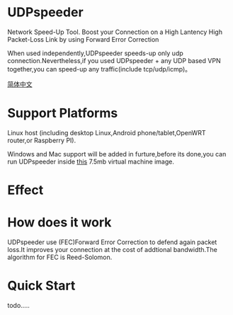 # UDPspeeder
Network Speed-Up Tool. Boost your Connection on a High Lantency High Packet-Loss Link by using Forward Error Correction

When used independently,UDPspeeder speeds-up only udp connection.Nevertheless,if you used UDPspeeder + any UDP based VPN together,you can speed-up any traffic(include tcp/udp/icmp)。

[简体中文](/doc/README.md)

# Support Platforms
Linux host (including desktop Linux,Android phone/tablet,OpenWRT router,or Raspberry PI).

Windows and Mac support will be added in furture,before its done,you can run UDPspeeder inside [this](https://github.com/wangyu-/udp2raw-tunnel/releases/download/20170918.0/lede-17.01.2-x86_virtual_machine_image_with_udp2raw_pre_installed.zip) 7.5mb virtual machine image.

# Effect

# How does it work

UDPspeeder use (FEC)Forward Error Correction to defend again packet loss.It improves your connection at the cost of addtional bandwidth.The algorithm for FEC is Reed-Solomon.

# Quick Start

todo.....
